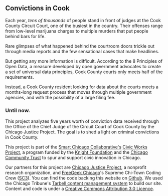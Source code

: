## Convictions in Cook

Each year, _tens of thousands_ of people stand in front of judges at the Cook County Circuit Court, one of the busiest in the country. Their offenses range from low-level marijuana charges to multiple murders that put people behind bars for life.

Rare glimpses of what happened behind the courtroom doors trickle out through media reports and the few sensational cases that make headlines.

But getting any more information is difficult. According to the 8 Principles of Open Data, a measure developed by open government advocates to create a set of universal data principles, Cook County courts only meets half of the requirements.

Instead, a Cook County resident looking for data about the courts meets a months-long request process that moves through multiple government agencies, and with the possibility of a large filing fee.

### Until now.

This project analyzes five years worth of conviction data received through the Office of the Chief Judge of the Circuit Court of Cook County by the Chicago Justice Project. The goal is to shed a light on criminal convictions in Cook County.

This project is part of the [Smart Chicago Collaborative's](http://www.smartchicagocollaborative.org/) [Civic Works Project](http://www.smartchicagocollaborative.org/projects/civic-innovation-in-chicago/), a program funded by the [Knight Foundation](http://knightfoundation.org/) and the [Chicago Community Trust](http://www.cct.org/) to spur and support civic innovation in Chicago.

Our partners for this project are [Chicago Justice Project](http://chicagojustice.org/), a nonprofit research organization, and [FreeGeek Chicago](http://freegeekchicago.org/)'s Supreme Chi-Town Coding Crew ([SC3](https://github.com/sc3/sc3)). You can find the code backing this website on [Github](https://github.com/sc3/crime-punishment). We used the Chicago Tribune's [Tarbell content management system](http://tarbell.tribapps.com/) to build our site. Content and code is under a [Creative Commons Attribution 3.0 Licence](http://creativecommons.org/licenses/by/3.0/us/). 
 